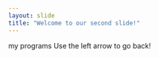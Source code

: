 ```yaml
---
layout: slide
title: "Welcome to our second slide!"
---
```

my programs
Use the left arrow to go back!
